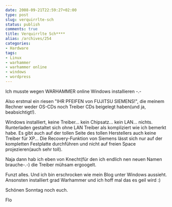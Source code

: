 ```yaml
---
date: 2008-09-21T22:59:27+02:00
type: post
slug: verquirrlte-sch
status: publish
comments: true
title: Verquirrlte Sch****
alias: /archives/254
categories:
- Hardware
tags:
- Linux
- warhammer
- warhammer online
- windows
- wordpress
---
```


Ich musste wegen WARHAMMER online Windows installieren -.-

Also erstmal ein riesen "IHR PFEIFEN von FUJITSU SIEMENS!", die meinem Rechner weder OS-CDs noch Treiber CDs beigelegt haben(und ja, beabsichtigt!).

Windows installiert, keine Treiber... kein Chipsatz... kein LAN... nichts. Runterladen gestaltet sich ohne LAN Treiber als kompliziert wie ich bemerkt habe. Es gibt auch auf der tollen Seite des tollen Herstellers auch keine Treiber für XP... Die Recovery-Funktion von Siemens lässt sich nur auf der kompletten Festplatte durchführen und nicht auf freien Space projezieren(auch sehr toll).

Naja dann hab ich eben von Knecht(für den ich endlich nen neuen Namen brauche-.-) die Treiber mühsam ergoogelt.

Funzt alles. Und ich bin erschrocken wie mein Blog unter Windows aussieht. Ansonsten installiert grad Warhammer und ich hoff mal das es geil wird :)

Schönen Sonntag noch euch.

Flo
